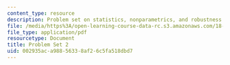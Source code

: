 ```yaml
---
content_type: resource
description: Problem set on statistics, nonparametrics, and robustness.
file: /media/https%3A/open-learning-course-data-rc.s3.amazonaws.com/18-465-topics-in-statistics-nonparametrics-and-robustness-spring-2005/002935aca98856338af26c5fa518dbd7_ps2.pdf
file_type: application/pdf
resourcetype: Document
title: Problem Set 2
uid: 002935ac-a988-5633-8af2-6c5fa518dbd7
---
```

